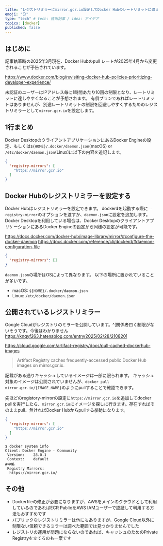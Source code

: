 ```yaml
---
title: "レジストリミラーにmirror.gcr.io設定してDocker Hubのレートリミットに備える"
emoji: "🪞"
type: "tech" # tech: 技術記事 / idea: アイデア
topics: [docker]
published: false
---
```


## はじめに

記事執筆時の2025年3月現在、Docker Hubのpull レートが2025年4月から変更されることが予告されています。

https://www.docker.com/blog/revisiting-docker-hub-policies-prioritizing-developer-experience/

未認証のユーザーはIPアドレス毎に1時間あたり10回の制限となり、レートリミットに達しやすくなることが予想されます。
有償プランであればレートリミットはありませんが、別途レートリミットの制限を回避しやすくするためのレジストリミラーとして`mirror.gcr.io`を設定します。

## 1行まとめ

Docker DesktopのクライアントアプリケーションにあるDocker Engineの設定、もしくは`${HOME}/.docker/daemon.json`(macOS) or `/etc/docker/daemon.json`(Linux)に以下の内容を追記します。
```json
{
  "registry-mirrors": [
    "https://mirror.gcr.io"
  ]
}
```

## Docker Hubのレジストリミラーを設定する

Docker Hubはレジストリミラーを設定できます。
dockerdを起動する際に`--registry-mirror`のオプションを渡すか、`daemon.json`に設定を追加します。
Docker Desktopを利用している場合は、Docker DesktopのクライアントアプリケーションにあるDocker Engineの設定から同様の設定が可能です。

https://docs.docker.com/docker-hub/image-library/mirror/#configure-the-docker-daemon
https://docs.docker.com/reference/cli/dockerd/#daemon-configuration-file

```json
{
  "registry-mirrors": []
}
```

`daemon.json`の場所はOSによって異なります。
以下の場所に置かれていることが多いです。
- macOS: `${HOME}/.docker/daemon.json`
- Linux: `/etc/docker/daemon.json`

## 公開されているレジストリミラー

Google Cloudがレジストリのミラーを公開しています。^[関係者曰く制限がないそうです。今後はわかりません https://knqyf263.hatenablog.com/entry/2025/02/28/210820]

https://cloud.google.com/artifact-registry/docs/pull-cached-dockerhub-images

> Artifact Registry caches frequently-accessed public Docker Hub images on mirror.gcr.io.

記載がある通りキャッシュしているイメージは一部に限られます。
キャッシュ対象のイメージは公開されていませんが、`docker pull mirror.gcr.io/{IMAGE_NAME}`のようにpullすることで確認できます。

先ほどのregistory-mirrorの設定に`https://mirror.gcr.io`を追加してdocker pullを実行したら、`mirror.gcr.io`にイメージを探しに行きます。存在すればそのままpull、無ければDocker Hubからpullする挙動になります。

```json
{
  "registry-mirrors": [
    "https://mirror.gcr.io"
  ]
}
```

```shell
$ docker system info
Client: Docker Engine - Community
 Version:    28.0.1
 Context:    default
#中略
 Registry Mirrors:
  https://mirror.gcr.io/
```

## その他

- Dockerfileの修正が必要になりますが、AWSをメインのクラウドとして利用しているのであればECR PublicをAWS IAMユーザーで認証して利用する方法もおすすめです
- パブリックなレジストリミラーは他にもありますが、Google Cloud以外に制限ない信頼できるミラーは調べた範囲では見つかりませんでした
- レジストリの運用が問題にならないのであれば、キャッシュのためのPrivate Registryを立てるのも一案です
